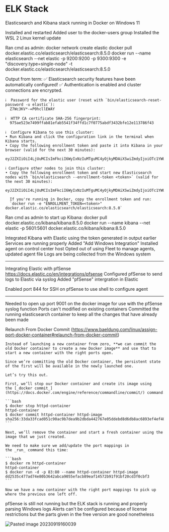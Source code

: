 # ELK Stack

Elasticsearch and Kibana stack running in Docker on Windows 11

Installed and restarted
Added user to the docker-users group
Installed the WSL 2 Linux kernel update

Ran cmd as admin:
	docker network create elastic
	docker pull docker.elastic.co/elasticsearch/elasticsearch:8.5.0
	docker run --name elasticsearch --net elastic -p 9200:9200 -p 9300:9300 -e "discovery.type=single-node" -t docker.elastic.co/elasticsearch/elasticsearch:8.5.0

Output from term:
	✅ Elasticsearch security features have been automatically configured!
	✅ Authentication is enabled and cluster connections are encrypted.
	
	ℹ️  Password for the elastic user (reset with `bin/elasticsearch-reset-password -u elastic`):
	  Z7Wc3KV*-=P0hcllEWAY
	
	ℹ️  HTTP CA certificate SHA-256 fingerprint:
	  975ae523e7499ffab81efab5541f34ffd1c7f0775abdf3432bfe12e113786f43
	
	ℹ️  Configure Kibana to use this cluster:
	• Run Kibana and click the configuration link in the terminal when Kibana starts.
	• Copy the following enrollment token and paste it into Kibana in your browser (valid for the next 30 minutes):
	  eyJ2ZXIiOiI4LjUuMCIsImFkciI6WyIxNzIuMTguMC4yOjkyMDAiXSwiZmdyIjoiOTc1YWU1MjNlNzQ5OWZmYWI4MWVmYWI1NTQxZjM0ZmZkMWM3ZjA3NzVhYmRmMzQzMmJmZTEyZTExMzc4NmY0MyIsImtleSI6Ik1BLVBUNFFCdmt4RVhpd3hUZkkyOjBLMXhWVkxEUkpLai1BbnhYU3d5M2cifQ==
	
	ℹ️ Configure other nodes to join this cluster:
	• Copy the following enrollment token and start new Elasticsearch nodes with `bin/elasticsearch --enrollment-token <token>` (valid for the next 30 minutes):
	  eyJ2ZXIiOiI4LjUuMCIsImFkciI6WyIxNzIuMTguMC4yOjkyMDAiXSwiZmdyIjoiOTc1YWU1MjNlNzQ5OWZmYWI4MWVmYWI1NTQxZjM0ZmZkMWM3ZjA3NzVhYmRmMzQzMmJmZTEyZTExMzc4NmY0MyIsImtleSI6Ik1RLVBUNFFCdmt4RVhpd3hUZkkyOjJpcDFtdFJ0VGVHandGMEE3U0ppQncifQ==
	
	  If you're running in Docker, copy the enrollment token and run:
	  `docker run -e "ENROLLMENT_TOKEN=<token>" docker.elastic.co/elasticsearch/elasticsearch:8.5.0`

Ran cmd as admin to start up Kibana:
	docker pull docker.elastic.co/kibana/kibana:8.5.0
	docker run --name kibana --net elastic -p 5601:5601 docker.elastic.co/kibana/kibana:8.5.0

Integrated Kibana with Elastic using the token generated in output earlier
Services are running properly
Added "Add Windows Integration"
Installed agent on control center host
Opted out of using Fleet to manage agents, updated agent file
Logs are being collected from the Windows system

---
Integrating Elastic with pfSense
https://docs.elastic.co/en/integrations/pfsense
Configured pfSense to send logs to Elastic via syslog
Added "pfSense" intergration in Elastic

Enabled port 844 for SSH on pfSense to use shell to configure agent

---
Needed to open up port 9001 on the docker image for use with the pfSense syslog function
Ports can't modified on existing containers
Committed the running elasticsearch container to keep all the changes that have already been made

Relaunch From Docker Commit (https://www.baeldung.com/linux/assign-port-docker-container#relaunch-from-docker-commit)
	
	Instead of launching a new container from zero, **we can commit the old Docker container to create a new Docker image** and use that to start a new container with the right ports open.
	
	Since we’re committing the old Docker container, the persistent state of the first will be available in the newly launched one.
	
	Let’s try this out.
	
	First, we’ll stop our Docker container and create its image using the [_docker commit_](https://docs.docker.com/engine/reference/commandline/commit/) command:
	
	```bash
	$ docker stop httpd-container
	httpd-container
	$ docker commit httpd-container httpd-image
	sha256:33da33fcad051c90ac9b7dea9b2dbda442767e05ddebd8d6db8ac6893ef4ef40
	```
	
	Next, we’ll remove the container and start a fresh container using the image that we just created.
	
	We need to make sure we add/update the port mappings in the _run_ command this time:
	
	```bash
	$ docker rm httpd-container
	httpd-container
	$ docker run -d -p 83:80 --name httpd-container httpd-image
	dd2535c477ad74e80b3642abca9055efacb89eaf14572b91f91bf20cd3f0cbf3
	```
	
	Now we have a new container with the right port mappings to pick up where the previous one left off.

pfSense is still not running but the ELK stack is running and properly parsing Windows logs
Alerts can't be configured because of license restrictions but the parts given in the free version are good nonetheless

![Pasted image 20230919160039](https://github.com/hangnail-en/homelab/assets/14255092/b44dc6a8-d6a1-412d-93ee-7d99999bbb3e)
